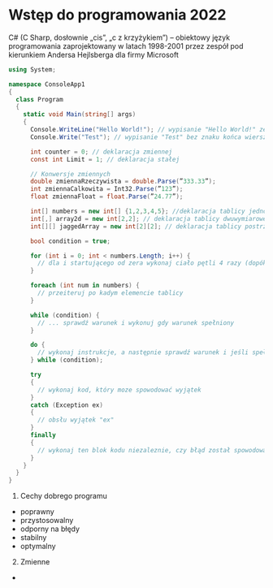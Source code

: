 # Wstęp do programowania 2022

C# (C Sharp, dosłownie „cis”, „c z krzyżykiem”) – obiektowy język
programowania zaprojektowany w latach 1998-2001 przez zespół pod
kierunkiem Andersa Hejlsberga dla firmy Microsoft


```c#
using System;

namespace ConsoleApp1
{
  class Program 
  {
    static void Main(string[] args)
    {
      Console.WriteLine("Hello World!"); // wypisanie "Hello World!" ze znakiem końca wiersza
      Console.Write("Test"); // wypisanie "Test" bez znaku końca wiersza

      int counter = 0; // deklaracja zmiennej
      const int Limit = 1; // deklaracja stałej

      // Konwersje zmiennych
      double zmiennaRzeczywista = double.Parse(”333.33”);
      int zmiennaCalkowita = Int32.Parse(”123”);
      float zmiennaFloat = float.Parse(”24.77”);

      int[] numbers = new int[] {1,2,3,4,5}; //deklaracja tablicy jednowymiarowej i przypisanie wartości
      int[,] array2d = new int[2,2]; // deklaracja tablicy dwuwymiarowej
      int[][] jaggedArray = new int[2][2]; // deklaracja tablicy postrzępionej (ang. jagged)

      bool condition = true;

      for (int i = 0; int < numbers.Length; i++) {
        // dla i startującego od zera wykonaj ciało pętli 4 razy (dopóki i nie będzie równe 4)
      }

      foreach (int num in numbers) {
        // przeiteruj po kadym elemencie tablicy
      }

      while (condition) {
        // ... sprawdź warunek i wykonuj gdy warunek spełniony
      }

      do {
        // wykonaj instrukcje, a następnie sprawdź warunek i jeśli spełniony, to kontynuuj
      } while (condition);

      try
      {
        // wykonaj kod, który moze spowodować wyjątek
      }
      catch (Exception ex) 
      {
        // obsłu wyjątek "ex"
      }
      finally 
      {
        // wykonaj ten blok kodu niezaleznie, czy błąd został spowodowany, czy nie
      }
    }
  }
}
```

1. Cechy dobrego programu
* poprawny
* przystosowalny
* odporny na błędy
* stabilny
* optymalny

2. Zmienne
* 